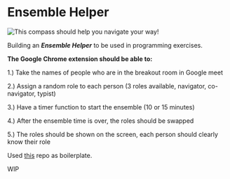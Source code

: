 
# Ensemble Helper

![This compass should help you navigate your way!](https://cdn.pixabay.com/photo/2018/05/17/16/03/compass-3408928__480.jpg)

Building an ***Ensemble Helper*** to be used in programming exercises.

**The Google Chrome extension should be able to:**

1.) Take the names of people who are in the breakout room in Google meet

2.) Assign a random role to each person (3 roles available, navigator, co-navigator, typist)

3.) Have a timer function to start the ensemble (10 or 15 minutes)

4.) After the ensemble time is over, the roles should be swapped 

5.) The roles should be shown on the screen, each person should clearly know their role

Used [this](https://github.com/yfm-po/PomodoroTimer-chromeExtension) repo as boilerplate.

WIP